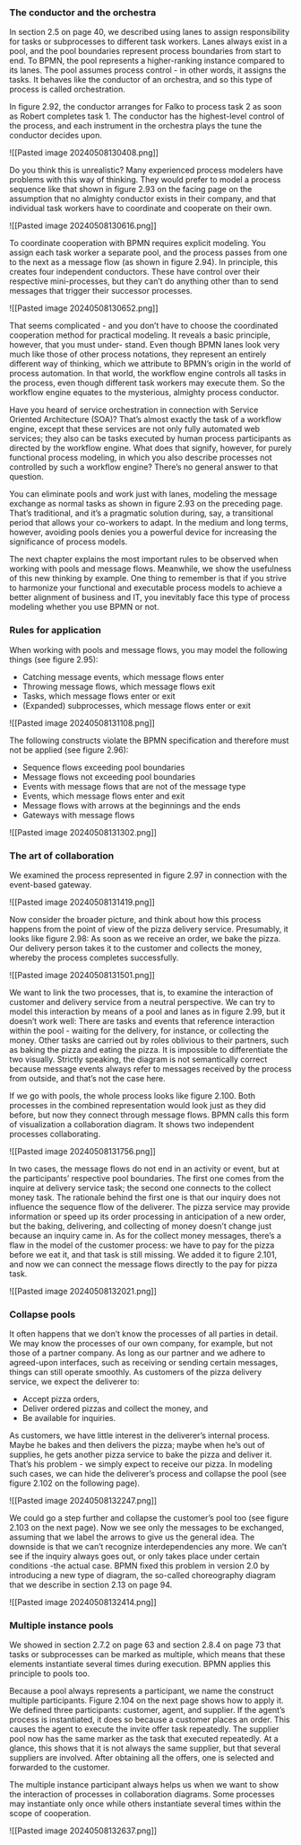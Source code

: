 ### The conductor and the orchestra

In section 2.5 on page 40, we described using lanes to assign responsibility for tasks or subprocesses to different task workers. Lanes always exist in a pool, and the pool boundaries represent process boundaries from start to end. To BPMN, the pool represents a higher-ranking instance compared to its lanes. The pool assumes process control - in other words, it assigns the tasks. It behaves like the conductor of an orchestra, and so this type of process is called orchestration.

In figure 2.92, the conductor arranges for Falko to process task 2 as soon as Robert completes task 1. The conductor has the highest-level control of the process, and each instrument in the orchestra plays the tune the conductor decides upon.

![[Pasted image 20240508130408.png]]

Do you think this is unrealistic? Many experienced process modelers have problems with this way of thinking. They would prefer to model a process sequence like that shown in figure 2.93 on the facing page on the assumption that no almighty conductor exists in their company, and that individual task workers have to coordinate and cooperate on their own.

![[Pasted image 20240508130616.png]]

To coordinate cooperation with BPMN requires explicit modeling. You assign each task worker a separate pool, and the process passes from one to the next as a message flow (as shown in figure 2.94). In principle, this creates four independent conductors. These have control over their respective mini-processes, but they can’t do anything other than to send messages that trigger their successor processes.

![[Pasted image 20240508130652.png]]

That seems complicated - and you don’t have to choose the coordinated cooperation method for practical modeling. It reveals a basic principle, however, that you must under- stand. Even though BPMN lanes look very much like those of other process notations, they represent an entirely different way of thinking, which we attribute to BPMN’s origin in the world of process automation. In that world, the workflow engine controls all tasks in the process, even though different task workers may execute them. So the workflow engine equates to the mysterious, almighty process conductor.

Have you heard of service orchestration in connection with Service Oriented Architecture (SOA)? That’s almost exactly the task of a workflow engine, except that these services are not only fully automated web services; they also can be tasks executed by human process participants as directed by the workflow engine. What does that signify, however, for purely functional process modeling, in which you also describe processes not controlled by such a workflow engine? There’s no general answer to that question.

You can eliminate pools and work just with lanes, modeling the message exchange as normal tasks as shown in figure 2.93 on the preceding page. That’s traditional, and it’s a pragmatic solution during, say, a transitional period that allows your co-workers to adapt. In the medium and long terms, however, avoiding pools denies you a powerful device for increasing the significance of process models.

The next chapter explains the most important rules to be observed when working with pools and message flows. Meanwhile, we show the usefulness of this new thinking by example. One thing to remember is that if you strive to harmonize your functional and executable process models to achieve a better alignment of business and IT, you inevitably face this type of process modeling whether you use BPMN or not.

### Rules for application

When working with pools and message flows, you may model the following things (see figure 2.95):
- Catching message events, which message flows enter
- Throwing message flows, which message flows exit
- Tasks, which message flows enter or exit
- (Expanded) subprocesses, which message flows enter or exit

![[Pasted image 20240508131108.png]]

The following constructs violate the BPMN specification and therefore must not be applied
(see figure 2.96):
- Sequence flows exceeding pool boundaries
- Message flows not exceeding pool boundaries
- Events with message flows that are not of the message type
- Events, which message flows enter and exit
- Message flows with arrows at the beginnings and the ends
- Gateways with message flows

![[Pasted image 20240508131302.png]]

### The art of collaboration

We examined the process represented in figure 2.97 in connection with the event-based gateway.

![[Pasted image 20240508131419.png]]

Now consider the broader picture, and think about how this process happens from the point of view of the pizza delivery service. Presumably, it looks like figure 2.98: As soon as we receive an order, we bake the pizza. Our delivery person takes it to the customer and collects the money, whereby the process completes successfully.

![[Pasted image 20240508131501.png]]

We want to link the two processes, that is, to examine the interaction of customer and delivery service from a neutral perspective. We can try to model this interaction by means of a pool and lanes as in figure 2.99, but it doesn’t work well: There are tasks and events that reference interaction within the pool - waiting for the delivery, for instance, or collecting the money. Other tasks are carried out by roles oblivious to their partners, such as baking the pizza and eating the pizza. It is impossible to differentiate the two visually. Strictly speaking, the diagram is not semantically correct because message events always refer to messages received by the process from outside, and that’s not the case here.

If we go with pools, the whole process looks like figure 2.100. Both processes in the combined representation would look just as they did before, but now they connect through message flows. BPMN calls this form of visualization a collaboration diagram. It shows two independent processes collaborating.

![[Pasted image 20240508131756.png]]

In two cases, the message flows do not end in an activity or event, but at the participants’ respective pool boundaries. The first one comes from the inquire at delivery service task; the second one connects to the collect money task. The rationale behind the first one is that our inquiry does not influence the sequence flow of the deliverer. The pizza service may provide information or speed up its order processing in anticipation of a new order, but the baking, delivering, and collecting of money doesn’t change just because an inquiry came in. As for the collect money messages, there’s a flaw in the model of the customer process: we have to pay for the pizza before we eat it, and that task is still missing. We added it to figure 2.101, and now we can connect the message flows directly to the pay for pizza task.

![[Pasted image 20240508132021.png]]

### Collapse pools

It often happens that we don’t know the processes of all parties in detail. We may know the processes of our own company, for example, but not those of a partner company. As long as our partner and we adhere to agreed-upon interfaces, such as receiving or sending certain messages, things can still operate smoothly. As customers of the pizza delivery service, we expect the deliverer to:

- Accept pizza orders,
- Deliver ordered pizzas and collect the money, and
- Be available for inquiries.

As customers, we have little interest in the deliverer’s internal process. Maybe he bakes and then delivers the pizza; maybe when he’s out of supplies, he gets another pizza service to bake the pizza and deliver it. That’s his problem - we simply expect to receive our pizza. In modeling such cases, we can hide the deliverer’s process and collapse the pool (see figure 2.102 on the following page).

![[Pasted image 20240508132247.png]]

We could go a step further and collapse the customer’s pool too (see figure 2.103 on the next page). Now we see only the messages to be exchanged, assuming that we label the arrows to give us the general idea. The downside is that we can’t recognize interdependencies any more. We can’t see if the inquiry always goes out, or only takes place under certain conditions -the actual case. BPMN fixed this problem in version 2.0 by introducing a new type of diagram, the so-called choreography diagram that we describe in section 2.13 on page 94.

![[Pasted image 20240508132414.png]]

### Multiple instance pools

We showed in section 2.7.2 on page 63 and section 2.8.4 on page 73 that tasks or subprocesses can be marked as multiple, which means that these elements instantiate several times during execution. BPMN applies this principle to pools too.

Because a pool always represents a participant, we name the construct multiple participants. Figure 2.104 on the next page shows how to apply it. We defined three participants: customer, agent, and supplier. If the agent’s process is instantiated, it does so because a customer places an order. This causes the agent to execute the invite offer task repeatedly. The supplier pool now has the same marker as the task that executed repeatedly. At a glance, this shows that it is not always the same supplier, but that several suppliers are involved. After obtaining all the offers, one is selected and forwarded to the customer.

The multiple instance participant always helps us when we want to show the interaction of processes in collaboration diagrams. Some processes may instantiate only once while others instantiate several times within the scope of cooperation.

![[Pasted image 20240508132637.png]]






